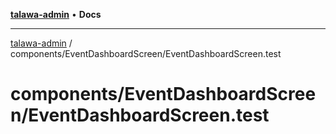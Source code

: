 [**talawa-admin**](../../../README.md) • **Docs**

***

[talawa-admin](../../../modules.md) / components/EventDashboardScreen/EventDashboardScreen.test

# components/EventDashboardScreen/EventDashboardScreen.test

